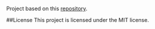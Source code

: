 
Project based on this [repository](https://github.com/sharu725/online-cv).

##License
This project is licensed under the MIT license.